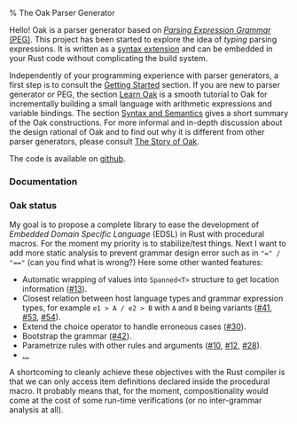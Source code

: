 % The Oak Parser Generator

Hello! Oak is a parser generator based on [_Parsing Expression Grammar_ (PEG)](https://en.wikipedia.org/wiki/Parsing_expression_grammar). This project has been started to explore the idea of _typing_ parsing expressions. It is written as a [syntax extension](https://doc.rust-lang.org/book/compiler-plugins.html) and can be embedded in your Rust code without complicating the build system.

Independently of your programming experience with parser generators, a first step is to consult the [Getting Started](getting-started.md) section. If you are new to parser generator or PEG, the section [Learn Oak](learn-oak.md) is a smooth tutorial to Oak for incrementally building a small language with arithmetic expressions and variable bindings. The section [Syntax and Semantics](syntax-and-semantics.md) gives a short summary of the Oak constructions. For more informal and in-depth discussion about the design rational of Oak and to find out why it is different from other parser generators, please consult [The Story of Oak](the-story-of-oak.md).

The code is available on [github](https://github.com/ptal/oak).

### Documentation



### Oak status

My goal is to propose a complete library to ease the development of *Embedded Domain Specific Language* (EDSL) in Rust with procedural macros. For the moment my priority is to stabilize/test things. Next I want to add more static analysis to prevent grammar design error such as in `"=" / "=="` (can you find what is wrong?) Here some other wanted features:

* Automatic wrapping of values into `Spanned<T>` structure to get location information ([#13](https://github.com/ptal/Rust.peg/issues/13)).
* Closest relation between host language types and grammar expression types, for example `e1 > A / e2 > B` with `A` and `B` being variants ([#41](https://github.com/ptal/Rust.peg/issues/41), [#53](https://github.com/ptal/Rust.peg/issues/53), [#54](https://github.com/ptal/Rust.peg/issues/54)).
* Extend the choice operator to handle erroneous cases ([#30](https://github.com/ptal/Rust.peg/issues/30)).
* Bootstrap the grammar ([#42](https://github.com/ptal/Rust.peg/issues/42)).
* Parametrize rules with other rules and arguments ([#10](https://github.com/ptal/Rust.peg/issues/10), [#12](https://github.com/ptal/Rust.peg/issues/12), [#28](https://github.com/ptal/Rust.peg/issues/28)).
* [...](https://github.com/ptal/Rust.peg/issues)

A shortcoming to cleanly achieve these objectives with the Rust compiler is that we can only access item definitions declared inside the procedural macro. It probably means that, for the moment, compositionality would come at the cost of some run-time verifications (or no inter-grammar analysis at all).
